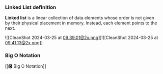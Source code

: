 ### Linked List definition

**Linked list** is a linear collection of data elements whose order is not given by their physical placement in memory. Instead, each element points to the next.

![[CleanShot 2024-03-25 at 09.39.01@2x.png]]![[CleanShot 2024-03-25 at 09.41.13@2x.png]]

### Big O Notation

[[🅾️ Big O Notation]]


